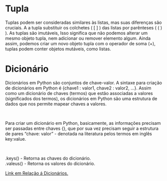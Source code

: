 # Tupla

Tuplas podem ser consideradas similares às listas, mas suas diferenças são cruciais. A a tupla substituir os colchetes ( [ ] ) das listas por parênteses ( ( ) ). As tuplas são imutáveis, Isso significa que não podemos alterar um mesmo objeto tupla, nem adicionar ou remover elemento algum. Ainda assim, podemos criar um novo objeto tupla com o operador de soma (+), tuplas podem conter objetos mutáveis, como listas.

# Dicionário

<p>Dicionários em Python são conjuntos de chave-valor. A sintaxe para criação de dicionários em Python é {chave1 : valor1, chave2 : valor2, …​}. Assim como um dicionário de chaves (termos) que estão associadas a valores (significados dos termos), os dicionários em Python são uma estrutura de dados que nos permite mapear chaves a valores.</p> <br>
<p>Para criar um dicionário em Python, basicamente, as informações precisam ser passadas entre chaves {}, que por sua vez precisam seguir a estrutura de pares “chave: valor” - denotada na literatura pelos termos em inglês key:value.</p><br>

.keys() - Retorna as chaves do dicionário. <br>
.valeus() - Retorna os valores do dicionário. <br>

<a href="https://www.hashtagtreinamentos.com/estruturas-condicionais-no-python?gclid=EAIaIQobChMI8aiIzL3z_QIVGneRCh1Lvgn7EAAYASAAEgKGqPD_BwE" target="_blank">Link em Relação á Dicionários.</a>

